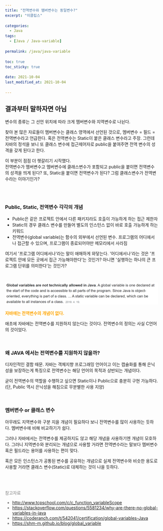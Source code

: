 ```yaml
---
title: "전역변수와 멤버변수는 동일변수?"
excerpt: "이클립스"

categories:
  - Java
tags:
  - [Java / Java-variable]

permalink: /java/java-variable

toc: true
toc_sticky: true
 
date: 2021-10-04
last_modified_at: 2021-10-04

---
```


## 결과부터 말하자면 아님

변수의 종류는 그 선언 위치에 따라 크게 멤버변수와 지역변수로 나뉜다.

찾아 본 많은 자료들이 멤버변수는 클래스 영역에서 선언된 것으로, 멤버변수 = 필드 = 전역변수라고 언급한다. 혹은 전역변수는 Static이 붙은 클래스 변수라고 주장. 그런데 자바의 정석을 보니 또 클래스 변수에 접근제어자로 public을 붙여주면 전역 변수의 성격을 갖게 된다고 한다.

이 부분이 점점 더 헷갈리기 시작했다.<br>
전역변수가 멤버변수고 멤버변수에 클래스변수가 포함되고 public을 붙이면 전역변수의 성격을 띄게 된다? 또, Static을 붙이면 전역변수가 된다? 그럼 클래스변수가 전역변수라는 이야기인가?


<br>
<br>


### Public, Static, 전역변수 각각의 개념

* Public은 같은 프로젝트 안에서 다른 패키지라도 호출이 가능하게 하는 접근 제한자
* Static의 경우 클래스 변수를 만들어 별도의 인스턴스 없이 바로 호출 가능하게 하는 키워드
* 전역변수(global variable)는 함수의 외부에서 선언된 변수. 프로그램의 어디에서나 접근할 수 있으며, 프로그램이 종료되어야만 메모리에서 사라짐

여기서 '프로그램 어디에서나'라는 말이 애매하게 와닿는다. '어디에서나'라는 것은 '프로젝트 안에 모든 곳에서 접근 가능해야한다'는 것인가? 아니면 '실행하는 하나의 큰 프로그램 단위를 의미한다'는 것인가?

<br>

![global-variable](/assets/images/posts_img/java-program-structure/global-variable.png)

<span style="color:orange">**자바에는 전역변수의 개념이 없다.**</span>

애초에 자바에는 전역변수를 지원하지 않는다는 것이다. 전역변수의 정의는 사실 C언어의 것이었다.

<br>

### 왜 JAVA 에서는 전역변수를 지원하지 않을까?

디자인적인 결함 때문. 자바는 객체지향 프로그래밍 언어이고 이는 캡슐화를 통해 은닉성을 보장하는게 특징으로 전역변수는 해당 언어의 목적과 상반되는 개념이다.

굳이 전역변수의 역할을 수행하고 싶으면 Static이나 Public으로 충분히 구현 가능하다.(단, Public 역시 은닉성을 해침으로 무분별한 사용 지양)

<br>

### 멤버변수 or 클래스 변수

아무래도 지역변수와 구분 지을 개념이 필요하다 보니 전역변수를 많이 사용하는 듯하다. 멤버변수에 비해 비교하기가 쉽다.

그러나 자바에서는 전역변수를 제공하지도 않고 해당 개념을 사용하기엔 개념이 모호하다. 그러니 지역변수와 분리되는 개념으로 사용할 거라면 전역변수라는 말보다 멤버변수 혹은 필드라는 용어를 사용하는 편이 맞다.

혹은 모든 인스턴스가 공통된 변수를 공유하는 개념으로 실제 전역변수와 비슷한 용도로 사용할 거라면 클래스 변수(Static)로 대체하는 것이 나을 듯하다.


<br>
<br>
<br>


<span style="color:gray">
참고자료

* http://www.tcpschool.com/c/c_function_variableScope
* https://stackoverflow.com/questions/5581234/why-are-there-no-global-variables-in-java
* https://coderanch.com/t/542041/certification/global-variables-Java
* https://shm-m.github.io/blog/global_variable
</span>
